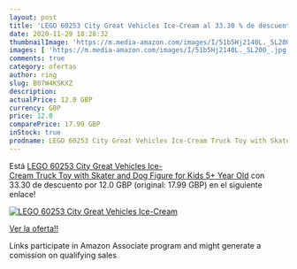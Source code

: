 ```yaml
---
layout: post
title: 'LEGO 60253 City Great Vehicles Ice-Cream al 33.30 % de descuento'
date: 2020-11-29 18:28:32
thumbnailImage: 'https://m.media-amazon.com/images/I/51b5Hj2140L._SL200_.jpg'
images: [ 'https://m.media-amazon.com/images/I/51b5Hj2140L._SL200_.jpg' ]
comments: true
category: ofertas
author: ring
slug: B07W4KSKXZ
description:
actualPrice: 12.0 GBP
currency: GBP
price: 12.0
comparePrice: 17.99 GBP
inStock: true
prodname: LEGO 60253 City Great Vehicles Ice-Cream Truck Toy with Skater and Dog Figure for Kids 5+ Year Old
---
```


Está [LEGO 60253 City Great Vehicles Ice-Cream Truck Toy with Skater and Dog Figure for Kids 5+ Year Old](https://www.amazon.co.uk/dp/B07W4KSKXZ/?tag=tolees0a-21) con 33.30 de descuento por 12.0 GBP (original: 17.99 GBP) en el siguiente enlace!

[![LEGO 60253 City Great Vehicles Ice-Cream](https://m.media-amazon.com/images/I/51b5Hj2140L._SL200_.jpg)](https://www.amazon.co.uk/dp/B07W4KSKXZ/?tag=tolees0a-21)

[Ver la oferta!!](https://www.amazon.co.uk/dp/B07W4KSKXZ/?tag=tolees0a-21)

Links participate in Amazon Associate program and might generate a comission on qualifying sales


